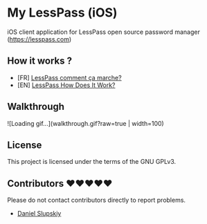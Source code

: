 # My LessPass (iOS)
iOS client application for LessPass open source password manager (https://lesspass.com)

## How it works ?

 * [FR] [LessPass comment ça marche?](https://blog.lesspass.com/lesspass-comment-%C3%A7a-marche-9f1201fffda5#.yjmd1bcad)
 * [EN] [LessPass How Does It Work?](https://blog.lesspass.com/lesspass-how-it-works-dde742dd18a4#.vbgschksh)
 
## Walkthrough
![Loading gif...](walkthrough.gif?raw=true | width=100)
## License

This project is licensed under the terms of the GNU GPLv3.

## Contributors :heart::heart::heart::heart::heart:

Please do not contact contributors directly to report problems.

 * [Daniel Slupskiy](https://github.com/notdetninja47)                
